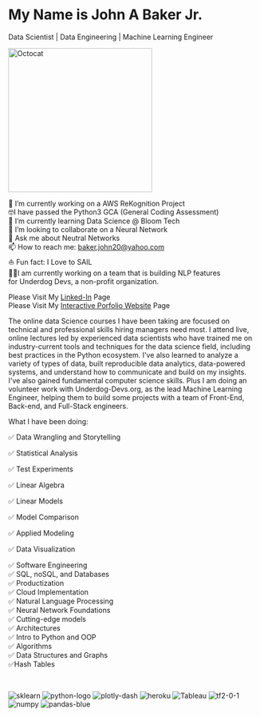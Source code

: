 # My Name is John A Baker Jr.
Data Scientist | Data Engineering | Machine Learning Engineer


<img width="288" alt="Octocat" src="https://user-images.githubusercontent.com/65743503/154575998-e8e2113b-972c-45df-9d22-0a4defa47b57.png">

🔭 I’m currently working on a AWS ReKognition Project<br>
🤓I have passed the Python3 GCA (General Coding Assessment)<br>
🌱 I’m currently learning Data Science @ Bloom Tech <br>
👯 I’m looking to collaborate on a Neural Network <br>
💬 Ask me about Neutral Networks <br>
📫 How to reach me: baker.john20@yahoo.com <br>
⛵️ Fun fact: I Love to SAIL <br>
👨‍💻I am currently working on a team that is building NLP features<br/>for Underdog Devs, a non-profit organization.<br>

Please Visit My [Linked-In](https://www.linkedin.com/in/john-a-baker-jr/) Page <br>
Please Visit My [Interactive Porfolio Website](https://www.johnabakerjr.link/) Page <br>

The  online data Science courses I have been taking are focused on technical and professional skills hiring managers need most. I attend live, online lectures led by experienced data scientists who have trained me on industry-current tools and techniques for the data science field, including best practices in the Python ecosystem.  I've also learned to analyze a variety of types of data, built reproducible data analytics, data-powered systems, and understand how to communicate and build on my insights. I've also gained fundamental computer science skills. Plus I am doing an volunteer work with Underdog-Devs.org, as the lead Machine Learning Engineer, helping them to build some projects with a team of Front-End, Back-end, and Full-Stack engineers. <br/>

What I have been doing:<br>

:white_check_mark: Data Wrangling and Storytelling<br>

:white_check_mark: Statistical Analysis<br>

:white_check_mark: Test Experiments<br>

:white_check_mark: Linear Algebra<br>

:white_check_mark: Linear Models<br>

:white_check_mark: Model Comparison<br>

:white_check_mark: Applied Modeling<br>

:white_check_mark: Data Visualization<br>

:white_check_mark: Software Engineering<br>
:white_check_mark: SQL, noSQL, and Databases<br>
:white_check_mark: Productization<br>
:white_check_mark: Cloud Implementation<br>
:white_check_mark: Natural Language Processing<br>
:white_check_mark: Neural Network Foundations<br>
:white_check_mark: Cutting-edge models<br>
:white_check_mark: Architectures<br>
:white_check_mark: Intro to Python and OOP<br>
:white_check_mark: Algorithms<br>
:white_check_mark: Data Structures and Graphs<br>
:white_check_mark:Hash Tables<br>

<br>

![sklearn](https://user-images.githubusercontent.com/65743503/154358870-726a271d-d16a-470a-a28e-97e91a5f2297.png)
![python-logo](https://user-images.githubusercontent.com/65743503/154163627-e7dcf348-7532-4f76-ab0c-3398107f950e.png)
![plotly-dash](https://user-images.githubusercontent.com/65743503/154356753-a0baf146-2c17-461d-a48c-bff9e6d5facf.jpeg)
![heroku](https://user-images.githubusercontent.com/65743503/154356734-37842bf7-9062-4392-aaae-8a59ada7f58f.png)
![Tableau](https://user-images.githubusercontent.com/65743503/154357188-1ba6b1bc-e11e-46e0-8759-01c187aa38ec.png)
![tf2-0-1](https://user-images.githubusercontent.com/65743503/154354813-1b1d8440-6a98-46da-8129-a0245a301805.png)
![numpy](https://user-images.githubusercontent.com/65743503/154358953-cb9008c4-fa86-4762-bcad-95ee2712fc06.png)
![pandas-blue](https://user-images.githubusercontent.com/65743503/154358961-7cfce846-f0d5-4369-9bac-f05a4c3371a2.jpeg)
